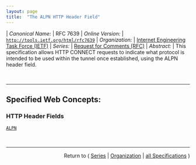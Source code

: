 ```yaml
---
layout: page
title:  "The ALPN HTTP Header Field"
---
```


| *Canonical Name:* | RFC 7639
| *Online Version:* | [`http://tools.ietf.org/html/rfc7639`](http://tools.ietf.org/html/rfc7639)
| *Organization:* | [Internet Engineering Task Force (IETF)](..  "List of specification series by this organization")
| *Series:* | [Request for Comments (RFC)](.  "List of specifications in this series")
| *Abstract:* | This specification allows HTTP CONNECT requests to indicate what protocol is intended to be used within the tunnel once established, using the ALPN header field.

<br/>
<hr/>

## Specified Web Concepts:

### HTTP Header Fields

[`ALPN`](/concepts/http-header/ALPN "Clients include the ALPN header field in an HTTP CONNECT request to indicate the application-layer protocol that a client intends to use within the tunnel, or a set of protocols that might be used within the tunnel.")



<br/>
<hr/>

<p style="text-align: right">Return to ( <a href="./">Series</a> | <a href="../">Organization</a> | <a href="../../">all Specifications</a> )</p>